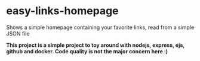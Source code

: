 # easy-links-homepage
Shows a simple homepage containing your favorite links, read from a simple JSON file

**This project is a simple project to toy around with nodejs, express, ejs, github and docker. Code quality is not the major concern here :)**
